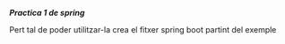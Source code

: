 **_Practica 1 de spring_**

Pert tal de poder utilitzar-la crea el fitxer spring boot partint del exemple